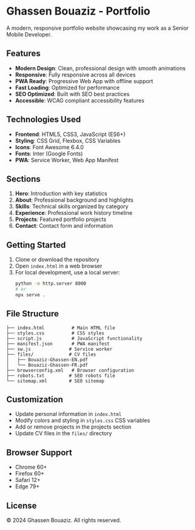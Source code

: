 # Ghassen Bouaziz - Portfolio

A modern, responsive portfolio website showcasing my work as a Senior Mobile Developer.

## Features

- **Modern Design**: Clean, professional design with smooth animations
- **Responsive**: Fully responsive across all devices
- **PWA Ready**: Progressive Web App with offline support
- **Fast Loading**: Optimized for performance
- **SEO Optimized**: Built with SEO best practices
- **Accessible**: WCAG compliant accessibility features

## Technologies Used

- **Frontend**: HTML5, CSS3, JavaScript (ES6+)
- **Styling**: CSS Grid, Flexbox, CSS Variables
- **Icons**: Font Awesome 6.4.0
- **Fonts**: Inter (Google Fonts)
- **PWA**: Service Worker, Web App Manifest

## Sections

1. **Hero**: Introduction with key statistics
2. **About**: Professional background and highlights
3. **Skills**: Technical skills organized by category
4. **Experience**: Professional work history timeline
5. **Projects**: Featured portfolio projects
6. **Contact**: Contact form and information

## Getting Started

1. Clone or download the repository
2. Open `index.html` in a web browser
3. For local development, use a local server:
   ```bash
   python -m http.server 8000
   # or
   npx serve .
   ```

## File Structure

```
├── index.html          # Main HTML file
├── styles.css          # CSS styles
├── script.js           # JavaScript functionality
├── manifest.json       # PWA manifest
├── sw.js              # Service worker
├── files/             # CV files
│   ├── Bouaziz-Ghassen-EN.pdf
│   └── Bouaziz-Ghassen-FR.pdf
├── browserconfig.xml   # Browser configuration
├── robots.txt         # SEO robots file
└── sitemap.xml        # SEO sitemap
```

## Customization

- Update personal information in `index.html`
- Modify colors and styling in `styles.css` CSS variables
- Add or remove projects in the projects section
- Update CV files in the `files/` directory

## Browser Support

- Chrome 60+
- Firefox 60+
- Safari 12+
- Edge 79+

## License

© 2024 Ghassen Bouaziz. All rights reserved.